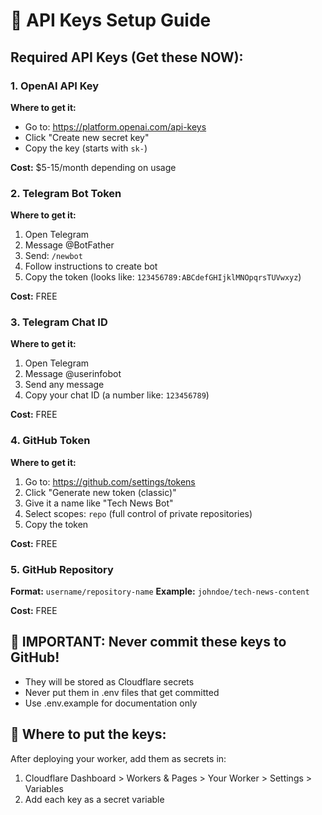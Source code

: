# 🔑 API Keys Setup Guide

## Required API Keys (Get these NOW):

### 1. OpenAI API Key
**Where to get it:**
- Go to: https://platform.openai.com/api-keys
- Click "Create new secret key"
- Copy the key (starts with `sk-`)

**Cost:** $5-15/month depending on usage

### 2. Telegram Bot Token
**Where to get it:**
1. Open Telegram
2. Message @BotFather
3. Send: `/newbot`
4. Follow instructions to create bot
5. Copy the token (looks like: `123456789:ABCdefGHIjklMNOpqrsTUVwxyz`)

**Cost:** FREE

### 3. Telegram Chat ID
**Where to get it:**
1. Open Telegram
2. Message @userinfobot
3. Send any message
4. Copy your chat ID (a number like: `123456789`)

**Cost:** FREE

### 4. GitHub Token
**Where to get it:**
1. Go to: https://github.com/settings/tokens
2. Click "Generate new token (classic)"
3. Give it a name like "Tech News Bot"
4. Select scopes: `repo` (full control of private repositories)
5. Copy the token

**Cost:** FREE

### 5. GitHub Repository
**Format:** `username/repository-name`
**Example:** `johndoe/tech-news-content`

**Cost:** FREE

## 🚨 IMPORTANT: Never commit these keys to GitHub!
- They will be stored as Cloudflare secrets
- Never put them in .env files that get committed
- Use .env.example for documentation only

## 📝 Where to put the keys:
After deploying your worker, add them as secrets in:
1. Cloudflare Dashboard > Workers & Pages > Your Worker > Settings > Variables
2. Add each key as a secret variable

